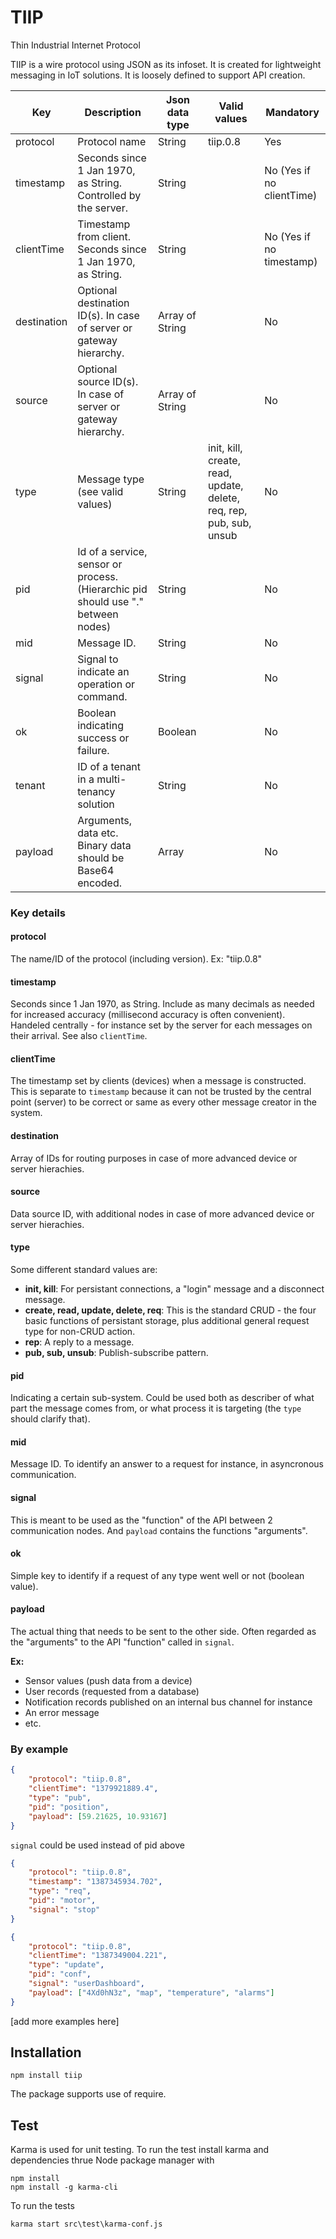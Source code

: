 # TIIP
Thin Industrial Internet Protocol

TIIP is a wire protocol using JSON as its infoset. It is created for lightweight messaging in IoT solutions. It is loosely defined to support API creation.

| Key | Description | Json data type | Valid values | Mandatory |
| --- | ----------- | -------------- | ------------ | --------- |
| protocol    |	Protocol name                                                                     |	String          | tiip.0.8                                                               | Yes |
| timestamp   | Seconds since 1 Jan 1970, as String. Controlled by the server.                    | String          |                                                                        | No (Yes if no clientTime) |
| clientTime  | Timestamp from client. Seconds since 1 Jan 1970, as String.                       | String          |                                                                        | No (Yes if no timestamp) |
| destination | Optional destination ID(s). In case of server or gateway hierarchy.                   | Array of String |                                                                        | No |
| source      | Optional source ID(s). In case of server or gateway hierarchy.                        | Array of String |                                                                        | No |
| type        | Message type (see valid values)                                                   | String          | init, kill, create, read, update, delete, req, rep, pub, sub, unsub | No |
| pid         | Id of a service, sensor or process. (Hierarchic pid should use "." between nodes) | String          |                                                                        | No |
| mid         | Message ID.                                           | String          |                                                                        | No |
| signal      | Signal to indicate an operation or command.                                       | String          |                                                                        | No |
| ok          | Boolean indicating success or failure.                                            | Boolean         |                                                                        | No |
| tenant      | ID of a tenant in a multi-tenancy solution                                         | String          |                                                                        | No |
| payload     | Arguments, data etc. Binary data should be Base64 encoded.                        | Array           |                                                                        | No |

### Key details

#### protocol
The name/ID of the protocol (including version). Ex: "tiip.0.8"

#### timestamp
Seconds since 1 Jan 1970, as String. Include as many decimals as needed for increased accuracy (millisecond accuracy is often convenient). 
Handeled centrally - for instance set by the server for each messages on their arrival. See also `clientTime`.

#### clientTime
The timestamp set by clients (devices) when a message is constructed. This is separate to `timestamp` because it can not be trusted by the central point (server) to be correct or same as every other message creator in the system.

#### destination
Array of IDs for routing purposes in case of more advanced device or server hierachies.

#### source
Data source ID, with additional nodes in case of more advanced device or server hierachies.

#### type
Some different standard values are:
- **init, kill**: For persistant connections, a "login" message and a disconnect message.
- **create, read, update, delete, req**: This is the standard CRUD - the four basic functions of persistant storage, plus additional general request type for non-CRUD action.
- **rep**: A reply to a message.
- **pub, sub, unsub**: Publish-subscribe pattern.

#### pid
Indicating a certain sub-system. Could be used both as describer of what part the message comes from, or what process it is targeting (the `type` should clarify that).

#### mid
Message ID. To identify an answer to a request for instance, in asyncronous communication.

#### signal
This is meant to be used as the "function" of the API between 2 communication nodes. And `payload` contains the functions "arguments".

#### ok
Simple key to identify if a request of any type went well or not (boolean value).

#### payload
The actual thing that needs to be sent to the other side. Often regarded as the "arguments" to the API "function" called in `signal`.

**Ex:** 
- Sensor values (push data from a device)
- User records (requested from a database)
- Notification records published on an internal bus channel for instance
- An error message
- etc.

### By example
```json
{
    "protocol": "tiip.0.8",
    "clientTime": "1379921889.4",
    "type": "pub",
    "pid": "position",
    "payload": [59.21625, 10.93167]
}
```
`signal` could be used instead of pid above


```json
{
    "protocol": "tiip.0.8",
    "timestamp": "1387345934.702",
    "type": "req",
    "pid": "motor",
    "signal": "stop"
}
```


```json
{
    "protocol": "tiip.0.8",
    "clientTime": "1387349004.221",
    "type": "update",
    "pid": "conf",
    "signal": "userDashboard",
    "payload": ["4Xd0hN3z", "map", "temperature", "alarms"]
}
```

[add more examples here]

## Installation

```shell
npm install tiip
```

The package supports use of require.

## Test

Karma is used for unit testing. To run the test install karma and dependencies thrue Node package manager with

```shell
npm install
npm install -g karma-cli
```

To run the tests
```shell
karma start src\test\karma-conf.js
```
